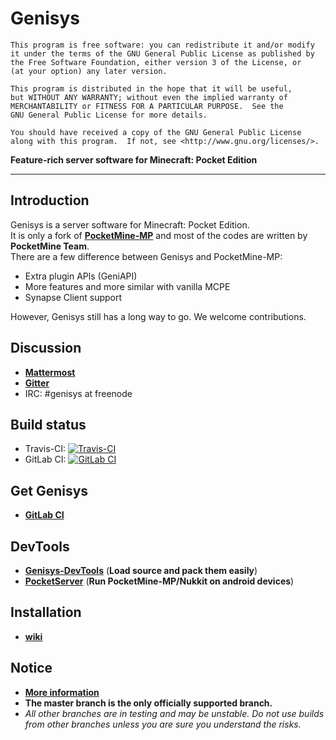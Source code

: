 Genisys
===================

	This program is free software: you can redistribute it and/or modify
	it under the terms of the GNU General Public License as published by
	the Free Software Foundation, either version 3 of the License, or
	(at your option) any later version.

	This program is distributed in the hope that it will be useful,
	but WITHOUT ANY WARRANTY; without even the implied warranty of
	MERCHANTABILITY or FITNESS FOR A PARTICULAR PURPOSE.  See the
	GNU General Public License for more details.

	You should have received a copy of the GNU General Public License
	along with this program.  If not, see <http://www.gnu.org/licenses/>.

__Feature-rich server software for Minecraft: Pocket Edition__

-------------

Introduction
-------------
Genisys is a server software for Minecraft: Pocket Edition.<br>
It is only a fork of __[PocketMine-MP](https://github.com/PocketMine/PocketMine-MP)__ and most of the codes are written by **PocketMine Team**.<br>
There are a few difference between Genisys and PocketMine-MP:

* Extra plugin APls (GeniAPI)
* More features and more similar with vanilla MCPE
* Synapse Client support

However, Genisys still has a long way to go. We welcome contributions.

Discussion
-------------
* __[Mattermost](https://mattermost.itxtech.org/itxtechnologies/channels/genisys)__
* __[Gitter](https://gitter.im/iTXTech/Genisys?utm_source=badge&utm_medium=badge&utm_campaign=pr-badge&utm_content=badge)__
* IRC: #genisys at freenode

Build status
-------------
* Travis-CI: [![Travis-CI](https://img.shields.io/travis/iTXTech/Genisys/master.svg)](https://travis-ci.org/iTXTech/Genisys)
* GitLab CI: [![GitLab CI](https://gitlab.com/itxtech/genisys/badges/master/build.svg)](https://gitlab.com/itxtech/genisys/pipelines?scope=branches)

Get Genisys
-------------
* __[GitLab CI](https://gitlab.com/itxtech/genisys/pipelines?scope=branches)__

DevTools
-------------
* __[Genisys-DevTools](https://github.com/iTXTech/Genisys-DevTools)__ (**Load source and pack them easily**)
* __[PocketServer](https://github.com/fengberd/MinecraftPEServer)__ (**Run PocketMine-MP/Nukkit on android devices**)

Installation
-------------
* __[wiki](https://github.com/iTXTech/Genisys/wiki)__

Notice
-------------
* __[More information](https://github.com/iTXTech/Genisys/wiki/More-information)__
* **The master branch is the only officially supported branch.**
* _All other branches are in testing and may be unstable. Do not use builds from other branches unless you are sure you understand the risks._